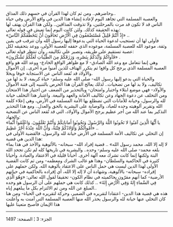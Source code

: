------------------------------------------------------------------------

وحاضرهم.. ومن ثم كان لهذا القرآن في حسهم ذلك المذاق..  
والعصبة المسلمة التي تجاهد اليوم لإعادة إنشاء هذا الدين في واقع الأرض
وفي حياة الناس قد لا تكون قد مرت بالمرحلتين، ولا تذوقت المذاقين.. ولكن
هذا القرآن يهتف لها بهذه الحقيقة كذلك. ولئن كانت اليوم إنما تعيش في قوله
تعالى:  
«إِذْ أَنْتُمْ قَلِيلٌ مُسْتَضْعَفُونَ فِي الْأَرْضِ تَخافُونَ أَنْ يَتَخَطَّفَكُمُ النَّاسُ» ..  
فأولى لها أن تستجيب لدعوة الحياة التي يدعوها إليها رسول الله وأن تترقب
في يقين وثقة، موعود الله للعصبة المسلمة، موعوده الذي حققه للعصبة الأولى،
ووعد بتحقيقه لكل عصبة تستقيم على طريقه، وتصبر على تكاليفه.. وأن تنتظر
قوله تعالى:  
«فَآواكُمْ وَأَيَّدَكُمْ بِنَصْرِهِ، وَرَزَقَكُمْ مِنَ الطَّيِّباتِ لَعَلَّكُمْ تَشْكُرُونَ» .  
وهي إنما تتعامل مع وعد الله الصادق- لا مع ظواهر الواقع الخادع- ووعد الله
هو واقع العصبة المسلمة الذي يرجح كل واقع! ثم يتكرر الهتاف للذين آمنوا
مرة أخرى.. إن الأموال والأولاد قد تُقعد الناس عن الاستجابة خوفا وبخلا.  
والحياة التي يدعو إليها رسول الله- صلى الله عليه وسلم- حياة كريمة، لا بد
لها من تكاليف، ولا بد لها من تضحيات.. لذلك يعالج القرآن هذا الحرص
بالتنبيه إلى فتنة الأموال والأولاد- فهي موضع ابتلاء واختبار وامتحان-
وبالتحذير من الضعف عن اجتياز هذا الامتحان ومن التخلف عن دعوة الجهاد وعن
تكاليف الأمانة والعهد والبيعة. واعتبار هذا التخلف خيانة لله والرسول،
وخيانة للأمانات التي تضطلع بها الأمة المسلمة في الأرض، وهي إعلاء كلمة
الله وتقرير ألوهيته وحده للعباد، والوصاية على البشرية بالحق والعدل.. ومع
هذا التحذير التذكير بما عند الله من أجر عظيم يرجح الأموال والأولاد، التي
قد تُقعد الناس عن التضحية والجهاد:  
«يا أَيُّهَا الَّذِينَ آمَنُوا لا تَخُونُوا اللَّهَ وَالرَّسُولَ وَتَخُونُوا أَماناتِكُمْ وَأَنْتُمْ
تَعْلَمُونَ. وَاعْلَمُوا أَنَّما أَمْوالُكُمْ وَأَوْلادُكُمْ فِتْنَةٌ، وَأَنَّ اللَّهَ عِنْدَهُ أَجْرٌ عَظِيمٌ» ..  
إن التخلي عن تكاليف الأمة المسلمة في الأرض خيانة لله والرسول. فالقضية
الأولى في هذا الدين هي قضية:  
«لا إله إلا الله، محمد رسول الله» .. قضية إفراد الله- سبحانه- بالألوهية
والأخذ في هذا بما بلغه محمد- صلى الله عليه وسلم- وحده.. والبشرية في
تاريخها كله لم تكن تجحد الله البتة ولكنها إنما كانت تشرك معه آلهة أخرى.
أحيانا قليلة في الاعتقاد والعبادة. وأحيانا كثيرة في الحاكمية والسلطان-
وهذا هو غالب الشرك ومعظمه- ومن ثم كانت القضية الأولى لهذا الدين ليست هي
حمل الناس على الاعتقاد بألوهية الله. ولكن حملهم على إفراده- سبحانه-
بالألوهية، وشهادة أن لا إله إلا الله، أي إفراده بالحاكمية في حياتهم
الأرضية- كما أنهم مقرّون بحاكميته في نظام الكون- تحقيقا لقول الله تعالى:
«وَهُوَ الَّذِي فِي السَّماءِ إِلهٌ وَفِي الْأَرْضِ إِلهٌ» .. كذلك كانت هي حملهم على أن
الرسول هو وحده المبلغ عن الله ومن ثم الالتزام بكل ما يبلغهم إياه..  
هذه هي قضية هذا الدين- اعتقادا لتقريره في الضمير، وحركة لتقريره في
الحياة- ومن هنا كان التخلي عنها خيانة لله والرسول يحذر الله منها العصبة
المسلمة التي آمنت به وأعلنت هذا الإيمان فأصبح متعينا عليها

------------------------------------------------------------------------

الجزء: 3 ¦ الصفحة: 1497
